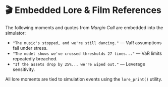 # 🎬 Embedded Lore & Film References

The following moments and quotes from *Margin Call* are embedded into the simulator:

- `"The music's stopped, and we're still dancing."` — VaR assumptions fail under stress.
- `"The model shows we've crossed thresholds 27 times..."` — VaR limits repeatedly breached.
- `"If the assets drop by 25%... we're wiped out."` — Leverage sensitivity.

All lore moments are tied to simulation events using the `lore_print()` utility.
